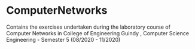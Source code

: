 # ComputerNetworks
Contains the exercises undertaken during the laboratory course of Computer Networks in College of Engineering Guindy , Computer Science Engineering - Semester 5 (08/2020 - 11/2020)

